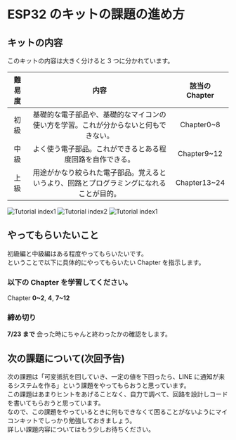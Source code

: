 # ESP32 のキットの課題の進め方

## キットの内容

このキットの内容は大きく分けると 3 つに分かれています。

|  難易度 |  内容  | 該当の Chapter |
| :----: | :----: | :----: |
| 初級 |基礎的な電子部品や、基礎的なマイコンの使い方を学習。これが分からないと何もできない。|Chapter0~8|
|中級|よく使う電子部品。これができるとある程度回路を自作できる。|Chapter9~12|
|上級|用途がかなり絞られた電子部品。覚えるというより、回路とプログラミングになれることが目的。|Chapter13~24|


![Tutorial index1](https://cdn.discordapp.com/attachments/1084716730594623581/1126442946695278592/esp32Tutorial1.png)
![Tutorial index2](https://cdn.discordapp.com/attachments/1084716730594623581/1126442946410057738/esp32Tutorial2.png)
![Tutorial index1](https://cdn.discordapp.com/attachments/1084716730594623581/1126442946695278592/esp32Tutorial1.png)

## やってもらいたいこと

初級編と中級編はある程度やってもらいたいです。  
ということで以下に具体的にやってもらいたい Chapter を指示します。

### 以下の Chapter を学習してください。

Chapter **0~2**, **4**, **7~12**

### 締め切り

**7/23 まで**
会った時にちゃんと終わったかの確認をします。

## 次の課題について(次回予告)

次の課題は「可変抵抗を回していき、一定の値を下回ったら、LINE に通知が来るシステムを作る」という課題をやってもらおうと思っています。  
この課題はあまりヒントをあげることなく、自力で調べて、回路を設計しコードを書いてもらおうと思っています。  
なので、この課題をやっているときに何もできなくて困ることがないようにマイコンキットでしっかり勉強しておきましょう。  
詳しい課題内容についてはもう少しお待ちください。
